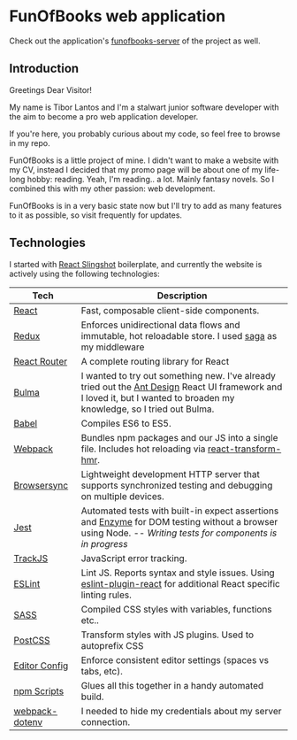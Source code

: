 # FunOfBooks web application

Check out the application's [funofbooks-server](https://github.com/lantos14/funofbooks-server) of the project as well.

## Introduction

Greetings Dear Visitor!

My name is Tibor Lantos and I'm a stalwart junior software developer with the aim to become a pro web application developer.

If you're here, you probably curious about my code, so feel free to browse in my repo.

FunOfBooks is a little project of mine. I didn't want to make a website with my CV, instead I decided that my promo page will be about one of my life-long hobby: reading.
Yeah, I'm reading.. a lot. Mainly fantasy novels. So I combined this with my other passion: web development.

FunOfBooks is in a very basic state now but I'll try to add as many features to it as possible, so visit frequently for updates.

## Technologies

I started with [React Slingshot](https://github.com/coryhouse/react-slingshot) boilerplate, and currently the website is actively using the following technologies:

| **Tech** | **Description** |
|----------|-------|
|  [React](https://facebook.github.io/react/)  |  Fast, composable client-side components. |
|  [Redux](http://redux.js.org)  |  Enforces unidirectional data flows and immutable, hot reloadable store. I used [saga](https://github.com/redux-saga/redux-saga) as my middleware  |
|  [React Router](https://github.com/reactjs/react-router) | A complete routing library for React |
|  [Bulma](https://bulma.io/) | I wanted to try out something new. I've already tried out the [Ant Design](https://ant.design/) React UI framework and I loved it, but I wanted to broaden my knowledge, so I tried out Bulma.
|  [Babel](http://babeljs.io) |  Compiles ES6 to ES5.  |
|  [Webpack](https://webpack.js.org) | Bundles npm packages and our JS into a single file. Includes hot reloading via [react-transform-hmr](https://www.npmjs.com/package/react-transform-hmr). |
|  [Browsersync](https://www.browsersync.io/) | Lightweight development HTTP server that supports synchronized testing and debugging on multiple devices. |
|  [Jest](https://facebook.github.io/jest/) | Automated tests with built-in expect assertions and [Enzyme](https://github.com/airbnb/enzyme) for DOM testing without a browser using Node. -- *Writing tests for components is in progress*|
|  [TrackJS](https://trackjs.com/) | JavaScript error tracking. |
|  [ESLint](http://eslint.org/)| Lint JS. Reports syntax and style issues. Using [eslint-plugin-react](https://github.com/yannickcr/eslint-plugin-react) for additional React specific linting rules. |
|  [SASS](http://sass-lang.com/) | Compiled CSS styles with variables, functions etc.. |
|  [PostCSS](https://github.com/postcss/postcss) | Transform styles with JS plugins. Used to autoprefix CSS |
|  [Editor Config](http://editorconfig.org) | Enforce consistent editor settings (spaces vs tabs, etc). | [IDE Plugins](http://editorconfig.org/#download) |
|  [npm Scripts](https://docs.npmjs.com/misc/scripts)| Glues all this together in a handy automated build. |
|  [webpack-dotenv](https://www.npmjs.com/package/dotenv-webpack)| I needed to hide my credentials about my server connection. |
